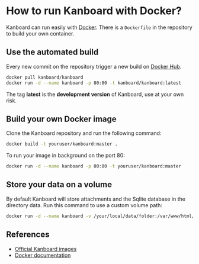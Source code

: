 How to run Kanboard with Docker?
================================

Kanboard can run easily with [Docker](https://www.docker.com).
There is a `Dockerfile` in the repository to build your own container.

Use the automated build
-----------------------

Every new commit on the repository trigger a new build on [Docker Hub](https://registry.hub.docker.com/u/kanboard/kanboard/).

```bash
docker pull kanboard/kanboard
docker run -d --name kanboard -p 80:80 -t kanboard/kanboard:latest
```

The tag **latest** is the **development version** of Kanboard, use at your own risk.

Build your own Docker image
---------------------------

Clone the Kanboard repository and run the following command:

```bash
docker build -t youruser/kanboard:master .
```

To run your image in background on the port 80:

```bash
docker run -d --name kanboard -p 80:80 -t youruser/kanboard:master
```

Store your data on a volume
---------------------------

By default Kanboard will store attachments and the Sqlite database in the directory data. Run this command to use a custom volume path:

```bash
docker run -d --name kanboard -v /your/local/data/folder:/var/www/html/data -p 80:80 -t kanboard/kanboard:master
```

References
----------

- [Official Kanboard images](https://registry.hub.docker.com/u/kanboard/kanboard/)
- [Docker documentation](https://docs.docker.com/)
